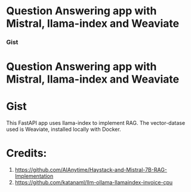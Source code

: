 # Question Answering app with Mistral, llama-index and Weaviate
### Gist
# Question Answering app with Mistral, llama-index and Weaviate  
# Gist
This FastAPI app uses llama-index to implement RAG. The vector-datase used is Weaviate, installed locally with Docker.  
# Credits:  
1. https://github.com/AIAnytime/Haystack-and-Mistral-7B-RAG-Implementation  
2. https://github.com/katanaml/llm-ollama-llamaindex-invoice-cpu
